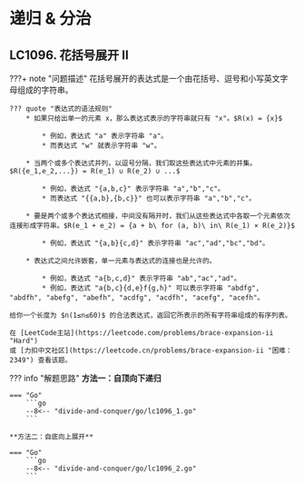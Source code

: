# 递归 & 分治

## LC1096. 花括号展开 II

???+ note "问题描述"
    花括号展开的表达式是一个由花括号、逗号和小写英文字母组成的字符串。<br>

    ??? quote "表达式的语法规则"
        * 如果只给出单一的元素 x，那么表达式表示的字符串就只有 "x"。$R(x) = {x}$
            
            * 例如，表达式 "a" 表示字符串 "a"。
            * 而表达式 "w" 就表示字符串 "w"。
        
        * 当两个或多个表达式并列，以逗号分隔，我们取这些表达式中元素的并集。$R({e_1,e_2,...}) = R(e_1) ∪ R(e_2) ∪ ...$
            
            * 例如，表达式 "{a,b,c}" 表示字符串 "a","b","c"。
            * 而表达式 "{{a,b},{b,c}}" 也可以表示字符串 "a","b","c"。
        
        * 要是两个或多个表达式相接，中间没有隔开时，我们从这些表达式中各取一个元素依次连接形成字符串。$R(e_1 + e_2) = {a + b\ for (a, b)\ in\ R(e_1) × R(e_2)}$
        
            * 例如，表达式 "{a,b}{c,d}" 表示字符串 "ac","ad","bc","bd"。
        
        * 表达式之间允许嵌套，单一元素与表达式的连接也是允许的。
        
            * 例如，表达式 "a{b,c,d}" 表示字符串 "ab","ac","ad"​​​​​​。
            * 例如，表达式 "a{b,c}{d,e}f{g,h}" 可以表示字符串 "abdfg", "abdfh", "abefg", "abefh", "acdfg", "acdfh", "acefg", "acefh"。

    给你一个长度为 $n(1≤n≤60)$ 的合法表达式，返回它所表示的所有字符串组成的有序列表。

    在 [LeetCode主站](https://leetcode.com/problems/brace-expansion-ii "Hard")
    或 [力扣中文社区](https://leetcode.cn/problems/brace-expansion-ii "困难：2349") 查看该题。

??? info "解题思路"
    **方法一：自顶向下递归**

    === "Go"
        ```go
        --8<-- "divide-and-conquer/go/lc1096_1.go"
        ```

    **方法二：自底向上展开**

    === "Go"
        ```go
        --8<-- "divide-and-conquer/go/lc1096_2.go"
        ```
